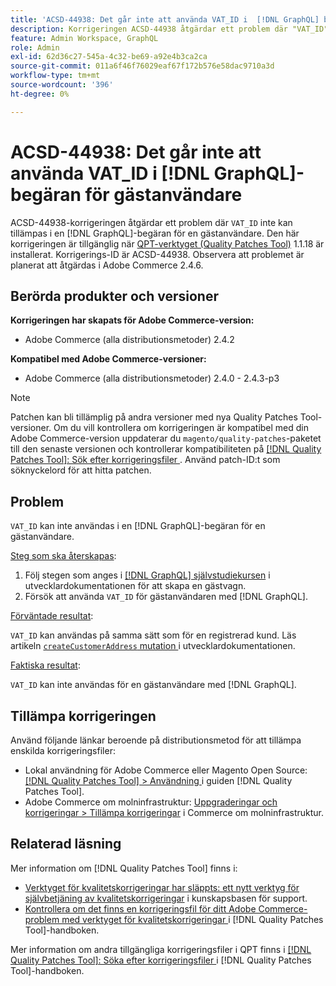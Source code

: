 ```yaml
---
title: 'ACSD-44938: Det går inte att använda VAT_ID i  [!DNL GraphQL] begäran för gästanvändare'
description: Korrigeringen ACSD-44938 åtgärdar ett problem där "VAT_ID" inte kan tillämpas i en  [!DNL GraphQL] begäran för en gästanvändare. Den här korrigeringen är tillgänglig när [QPT-verktyget (Quality Patches Tool)](https://experienceleague.adobe.com/sv/docs/commerce-operations/tools/quality-patches-tool/quality-patches-tool-to-self-serve-quality-patches) 1.1.18 är installerat. Korrigerings-ID är ACSD-44938. Observera att problemet är planerat att åtgärdas i Adobe Commerce 2.4.6.
feature: Admin Workspace, GraphQL
role: Admin
exl-id: 62d36c27-545a-4c32-be69-a92e4b3ca2ca
source-git-commit: 011a6f46f76029eaf67f172b576e58dac9710a3d
workflow-type: tm+mt
source-wordcount: '396'
ht-degree: 0%

---
```


# ACSD-44938: Det går inte att använda VAT_ID i [!DNL GraphQL]-begäran för gästanvändare

ACSD-44938-korrigeringen åtgärdar ett problem där `VAT_ID` inte kan tillämpas i en [!DNL GraphQL]-begäran för en gästanvändare. Den här korrigeringen är tillgänglig när [QPT-verktyget (Quality Patches Tool)](https://experienceleague.adobe.com/sv/docs/commerce-operations/tools/quality-patches-tool/quality-patches-tool-to-self-serve-quality-patches) 1.1.18 är installerat. Korrigerings-ID är ACSD-44938. Observera att problemet är planerat att åtgärdas i Adobe Commerce 2.4.6.

## Berörda produkter och versioner

**Korrigeringen har skapats för Adobe Commerce-version:**

* Adobe Commerce (alla distributionsmetoder) 2.4.2

**Kompatibel med Adobe Commerce-versioner:**

* Adobe Commerce (alla distributionsmetoder) 2.4.0 - 2.4.3-p3

>[!NOTE]
>
>Patchen kan bli tillämplig på andra versioner med nya Quality Patches Tool-versioner. Om du vill kontrollera om korrigeringen är kompatibel med din Adobe Commerce-version uppdaterar du `magento/quality-patches`-paketet till den senaste versionen och kontrollerar kompatibiliteten på [[!DNL Quality Patches Tool]: Sök efter korrigeringsfiler ](https://experienceleague.adobe.com/sv/docs/commerce-operations/tools/quality-patches-tool/quality-patches-tool-to-self-serve-quality-patches). Använd patch-ID:t som söknyckelord för att hitta patchen.

## Problem

`VAT_ID` kan inte användas i en [!DNL GraphQL]-begäran för en gästanvändare.

<u>Steg som ska återskapas</u>:

1. Följ stegen som anges i [[!DNL GraphQL] självstudiekursen](https://developer.adobe.com/commerce/webapi/graphql/tutorials/checkout/) i utvecklardokumentationen för att skapa en gästvagn.
1. Försök att använda `VAT_ID` för gästanvändaren med [!DNL GraphQL].

<u>Förväntade resultat</u>:

`VAT_ID` kan användas på samma sätt som för en registrerad kund. Läs artikeln [`createCustomerAddress` mutation ](https://developer.adobe.com/commerce/webapi/graphql/schema/customer/mutations/create-address/) i utvecklardokumentationen.

<u>Faktiska resultat</u>:

`VAT_ID` kan inte användas för en gästanvändare med [!DNL GraphQL].

## Tillämpa korrigeringen

Använd följande länkar beroende på distributionsmetod för att tillämpa enskilda korrigeringsfiler:

* Lokal användning för Adobe Commerce eller Magento Open Source: [[!DNL Quality Patches Tool] > Användning ](/help/tools/quality-patches-tool/usage.md) i guiden [!DNL Quality Patches Tool].
* Adobe Commerce om molninfrastruktur: [Uppgraderingar och korrigeringar > Tillämpa korrigeringar](https://experienceleague.adobe.com/docs/commerce-cloud-service/user-guide/develop/upgrade/apply-patches.html?lang=sv-SE) i Commerce om molninfrastruktur.

## Relaterad läsning

Mer information om [!DNL Quality Patches Tool] finns i:

* [Verktyget för kvalitetskorrigeringar har släppts: ett nytt verktyg för självbetjäning av kvalitetskorrigeringar](https://experienceleague.adobe.com/sv/docs/commerce-operations/tools/quality-patches-tool/quality-patches-tool-to-self-serve-quality-patches) i kunskapsbasen för support.
* [Kontrollera om det finns en korrigeringsfil för ditt Adobe Commerce-problem med verktyget för kvalitetskorrigeringar ](/help/tools/quality-patches-tool/patches-available-in-qpt/check-patch-for-magento-issue-with-magento-quality-patches.md) i [!DNL Quality Patches Tool]-handboken.

Mer information om andra tillgängliga korrigeringsfiler i QPT finns i [[!DNL Quality Patches Tool]: Söka efter korrigeringsfiler ](https://experienceleague.adobe.com/tools/commerce-quality-patches/index.html?lang=sv-SE) i [!DNL Quality Patches Tool]-handboken.

